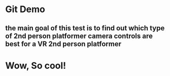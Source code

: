 # Git Demo

## the main goal of this test is to find out which type of 2nd person platformer camera controls are best for a VR 2nd person platformer


# Wow, So cool!
